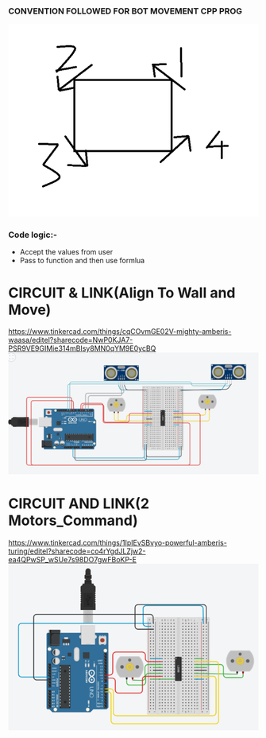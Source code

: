 ### CONVENTION FOLLOWED FOR BOT MOVEMENT CPP PROG  
![Wheel Alignment](https://github.com/namanmore/RM_Taskphase/blob/main/BOT%20Base%20Tasks/Holonomic_Convention.PNG)  
###  Code logic:-  
* Accept the values from user  
* Pass to function and then use formlua  


# CIRCUIT & LINK(Align To Wall and Move)    
https://www.tinkercad.com/things/cqCOvmGE02V-mighty-amberis-waasa/editel?sharecode=NwP0KJA7-PSR9VE9GIMie314mBIsy8MN0qYM9E0ycBQ
![yo](https://github.com/namanmore/RM_Taskphase/blob/main/TinkerCAD_Works/Circuits/AlignBotToWall%26Move_2%20UltrasonicSensors.PNG)  






# CIRCUIT AND LINK(2 Motors_Command)  
https://www.tinkercad.com/things/1IpIEvSBvyo-powerful-amberis-turing/editel?sharecode=co4rYgdJLZjw2-ea4QPwSP_wSUe7s98DO7gwFBoKP-E
![](https://github.com/namanmore/RM_Taskphase/blob/main/BOT%20Base%20Tasks/two_motors.PNG)  


